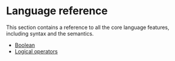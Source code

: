 # Language reference

This section contains a reference to all the core language features, including syntax and the semantics.

* [Boolean](./boolean.md)
* [Logical operators](./logical.md)
